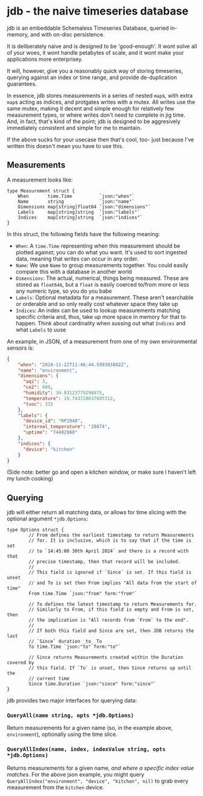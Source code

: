# jdb - the naive timeseries database

jdb is an embeddable Schemaless Timeseries Database, queried in-memory, and with on-disc persistence.

It is deliberately naive and is designed to be 'good-enough'. It wont solve all of your woes, it wont handle petabytes of scale, and it wont make your applications more enterprisey.

It will, however, give you a reasonably quick way of storing timeseries, querying against an index or time range, and provide de-duplication guarantees.

In essence, jdb stores measurements in a series of nested `map`s, with extra `map`s acting as indices, and protgates writes with a mutex. All writes use the same mutex, making it decent and simple enough for relatively few measurement types, or where writes don't need to complete in jig time. And, in fact, that's kind of the point; jdb is designed to be aggresively immediately consistent and simple for me to maintain.

If the above sucks for your usecase then that's cool, too- just because I've written this doesn't mean you have to use this.

## Measurements

A measurement looks like:

```golang
type Measurement struct {
    When       time.Time          `json:"when"`
    Name       string             `json:"name"`
    Dimensions map[string]float64 `json:"dimensions"`
    Labels     map[string]string  `json:"labels"`
    Indices    map[string]string  `json:"indices"`
}
```

In this struct, the following fields have the following meaning:

* `When`: A `time.Time` representing when this measurement should be plotted against; you can do what you want. It's used to sort ingested data, meaning that writes can occur in any order.
* `Name`: We use `Name` to group measurements together. You could easily compare this with a database in another world
* `Dimensions`: The actual, numerical, things being measured. These are stored as `float64`s, but a `float` is easily coerced to/from more or less any numeric type, so you do you babe
* `Labels`: Optional metadata for a measurement. These aren't searchable or orderable and so only really cost whatever space they take up
* `Indices`: An index can be used to lookup measurements matching specific criteria and, thus, take up more space in memory for that to happen. Think about cardinality when sussing out what `Indices` and what `Labels` to uuse

An example, in JSON, of a measurement from one of my own environmental sensors is:

```json
{
    "when": "2024-11-22T11:46:44.599303882Z",
    "name": "environment",
    "dimensions": {
      "aqi": 3,
      "co2": 806,
      "humidity": 34.83123779296875,
      "temperature": 19.743728637695312,
      "tvoc": 315
    },
    "labels": {
      "device_id": "RP2040",
      "internal_temperature": "28074",
      "uptime": "74482980"
    },
    "indices": {
      "device": "kitchen"
    }
}
```

(Side note: better go and open a kitchen window, or make sure I haven't left my lunch cooking)

## Querying

jdb will either return all matching data, or allows for time slicing with the optional argument `*jdb.Options`:

```golang
type Options struct {
        // From defines the earliest timestamp to return Measurements
        // for. It is inclusive, which is to say that if the time is set
        // to `14:45:00 30th April 2024` and there is a record with that
        // precise timestamp, then that record will be included.
        //
        // This field is ignored if `Since` is set. If this field is unset
        // and To is set then From implies "All data from the start of time"
        From time.Time `json:"from" form:"from"`

        // To defines the latest timestamp to return Measurements for.
        // Similarly to From, if this field is empty and From is set, then
        // the implication is "All records from `From` to the end".
        //
        // If both this field and Since are set, then JDB returns the last
        // `Since` duration _to_ To
        To time.Time `json:"to" form:"to"`

        // Since returns Measurements created within the Duration covered by
        // this field. If `To` is unset, then Since returns up until the
        // current time
        Since time.Duration `json:"since" form:"since"`
}
```

jdb provides two major interfaces for querying data:

### `QueryAll(name string, opts *jdb.Options)`

Return measurements for a given name (so, in the example above, `environment`), optionally using the time slice.

### `QueryAllIndex(name, index, indexValue string, opts *jdb.Options)`

Returns measurements for a given name, _and where a specific index value matches_. For the above json example, you might query `QueryAllIndex("environment", "device", "kitchen", nil)` to grab every measurement from the `kitchen` device.
